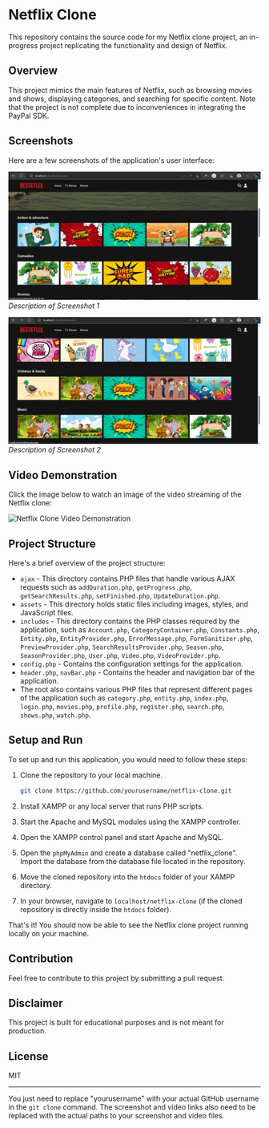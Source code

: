 

# Netflix Clone 

This repository contains the source code for my Netflix clone project, an in-progress project replicating the functionality and design of Netflix.

## Overview

This project mimics the main features of Netflix, such as browsing movies and shows, displaying categories, and searching for specific content. Note that the project is not complete due to inconveniences in integrating the PayPal SDK.

## Screenshots

Here are a few screenshots of the application's user interface:

![Screenshot 1](./screenshots/Screenshot1.png)
*Description of Screenshot 1*

![Screenshot 2](./screenshots/Screenshot3.png)
*Description of Screenshot 2*

## Video Demonstration

Click the image below to watch an image of the video streaming of the Netflix clone:

![Netflix Clone Video Demonstration](./screenshots/Screenshot2png)

## Project Structure

Here's a brief overview of the project structure:

- `ajax` - This directory contains PHP files that handle various AJAX requests such as `addDuration.php`, `getProgress.php`, `getSearchResults.php`, `setFinished.php`, `UpdateDuration.php`.
- `assets` - This directory holds static files including images, styles, and JavaScript files.
- `includes` - This directory contains the PHP classes required by the application, such as `Account.php`, `CategoryContainer.php`, `Constants.php`, `Entity.php`, `EntityProvider.php`, `ErrorMessage.php`, `FormSanitizer.php`, `PreviewProvider.php`, `SearchResultsProvider.php`, `Season.php`, `SeasonProvider.php`, `User.php`, `Video.php`, `VideoProvider.php`.
- `config.php` - Contains the configuration settings for the application.
- `header.php`, `navBar.php` - Contains the header and navigation bar of the application.
- The root also contains various PHP files that represent different pages of the application such as `category.php`, `entity.php`, `index.php`, `login.php`, `movies.php`, `profile.php`, `register.php`, `search.php`, `shows.php`, `watch.php`.



## Setup and Run

To set up and run this application, you would need to follow these steps:

1. Clone the repository to your local machine.
   ```bash
   git clone https://github.com/yourusername/netflix-clone.git
   ```

2. Install XAMPP or any local server that runs PHP scripts. 

3. Start the Apache and MySQL modules using the XAMPP controller.

4. Open the XAMPP control panel and start Apache and MySQL. 

5. Open the `phpMyAdmin` and create a database called "netflix_clone". Import the database from the database file located in the repository.

6. Move the cloned repository into the `htdocs` folder of your XAMPP directory.

7. In your browser, navigate to `localhost/netflix-clone` (if the cloned repository is directly inside the `htdocs` folder).

That's it! You should now be able to see the Netflix clone project running locally on your machine.

## Contribution

Feel free to contribute to this project by submitting a pull request. 

## Disclaimer

This project is built for educational purposes and is not meant for production.

## License

MIT

---

You just need to replace "yourusername" with your actual GitHub username in the `git clone` command. The screenshot and video links also need to be replaced with the actual paths to your screenshot and video files.
